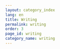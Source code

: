 ```yaml
---
layout: category_index
lang: en
title: Writing
permalink: writing
order: 3
page_id: writing
category_name: writing
---
```


<!--

Set the front matter:
title = your page title and link name in the navigation
permalink = the url for the page, i.e. example.com/my-awesome-category
category_name = the name of the cateogry you want to use to group posts, you'll need to use the same name on post pages

Save this page in the _pages folder.
Use the same name for the filename as the permalink, i.e.

permalink: /my-awesome-category/
filename: my-awesome-category.liquid

-->
